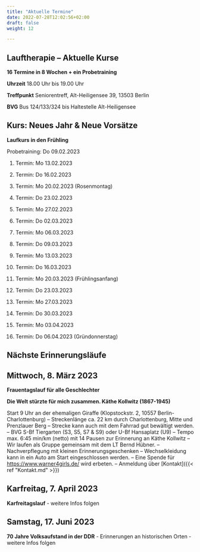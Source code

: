 ```yaml
---
title: "Aktuelle Termine"
date: 2022-07-28T12:02:56+02:00
draft: false
weight: 12

---
```



## Lauftherapie – Aktuelle Kurse 

__16 Termine in 8 Wochen + ein Probetraining__

__Uhrzeit__ 18.00 Uhr bis 19.00 Uhr

__Treffpunkt__ Seniorentreff, Alt-Heiligensee 39, 13503 Berlin

__BVG__ Bus 124/133/324 bis Haltestelle Alt-Heiligensee


## Kurs: Neues Jahr & Neue Vorsätze

__Laufkurs in den Frühling__
 
Probetraining: Do 09.02.2023

1. Termin: Mo 13.02.2023

2. Termin: Do 16.02.2023

3. Termin: Mo 20.02.2023 (Rosenmontag)

4. Termin: Do 23.02.2023

5. Termin: Mo 27.02.2023

6. Termin: Do 02.03.2023

7. Termin: Mo 06.03.2023

8. Termin: Do 09.03.2023

9. Termin: Mo 13.03.2023

10. Termin: Do 16.03.2023

11. Termin: Mo 20.03.2023 (Frühlingsanfang)

12. Termin: Do 23.03.2023

13. Termin: Mo 27.03.2023

14. Termin: Do 30.03.2023

15. Termin: Mo 03.04.2023

16. Termin: Do 06.04.2023 (Gründonnerstag)


## Nächste Erinnerungsläufe 

## Mittwoch, 8. März 2023

__Frauentagslauf für alle Geschlechter__

__Die Welt stürzte für mich zusammen. Käthe Kollwitz (1867-1945)__

Start 9 Uhr an der ehemaligen Giraffe (Klopstockstr. 2, 10557 Berlin-Charlottenburg) – Streckenlänge ca. 22 km durch Charlottenburg, Mitte und Prenzlauer Berg – Strecke kann auch mit dem Fahrrad gut bewältigt werden. – BVG S-Bf Tiergarten (S3, S5, S7 & S9) oder U-Bf Hansaplatz (U9) – Tempo max. 6:45 min/km (netto) mit 14 Pausen zur Erinnerung an Käthe Kollwitz – Wir laufen als Gruppe gemeinsam mit dem LT Bernd Hübner. – Nachverpflegung mit kleinen Erinnerungsgeschenken – Wechselkleidung kann in ein Auto am Start eingeschlossen werden. – Eine Spende für https://www.warner4girls.de/ wird erbeten. – Anmeldung über [Kontakt]({{< ref "Kontakt.md" >}})


## Karfreitag, 7. April 2023

__Karfreitagslauf__ - weitere Infos folgen

## Samstag, 17. Juni 2023

__70 Jahre Volksaufstand in der DDR__ - Erinnerungen an historischen Orten - weitere Infos folgen

